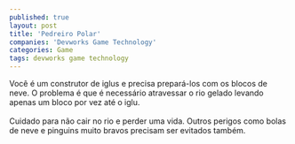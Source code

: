 ```yaml
---
published: true
layout: post
title: 'Pedreiro Polar'
companies: 'Devworks Game Technology'
categories: Game
tags: devworks game technology
---
```

Voc&ecirc; &eacute; um construtor de iglus e precisa prepar&aacute;-los com os blocos de neve. O problema &eacute; que &eacute; necess&aacute;rio atravessar o rio gelado levando apenas um bloco por vez at&eacute; o iglu.<br /><br />Cuidado para n&atilde;o cair no rio e perder uma vida. Outros perigos como bolas de neve e pinguins muito bravos precisam ser evitados tamb&eacute;m.